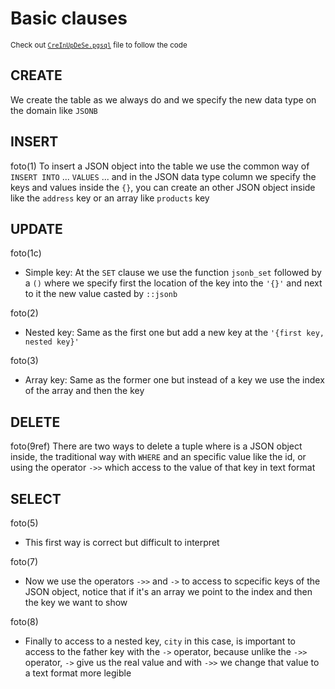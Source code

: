 # Basic clauses

<sub> Check out [`CreInUpDeSe.pgsql`](CreInUpDeSe.pgsql) file to follow the code</sub>

## CREATE
We create the table as we always do and we specify the new data type on the domain like `JSONB`

## INSERT

foto(1)
To insert a JSON object into the table we use the common way of `INSERT INTO` ... `VALUES` ...  and in the JSON data type column we specify the keys and values inside the `{}`, you can create an other JSON object inside like the `address` key or an array like `products` key

## UPDATE

foto(1c)
- Simple key: At the `SET` clause we use the function `jsonb_set` followed by a `()` where we specify first the location of the key into the `'{}'` and next to it the new value casted by `::jsonb`

foto(2)
- Nested key: Same as the first one but add a new key at the `'{first key, nested key}'`

foto(3)
- Array key: Same as the former one but instead of a key we use the index of the array and then the key 

## DELETE 

foto(9ref)
There are two ways to delete a tuple where is a JSON object inside, the traditional way with `WHERE` and an specific value like the id, or using the operator `->>` which access to the value of that key in text format

## SELECT

foto(5)
- This first way is correct but difficult to interpret

foto(7)
- Now we use the operators `->>` and `->` to access to scpecific keys of the JSON object, notice that if it's an array we point to the index and then the key we want to show

foto(8)
- Finally to access to a nested key, `city` in this case, is important to access to the father key with the `->` operator, because unlike the `->>` operator, `->` give us the real value and with `->>` we change that value to a text format more legible


